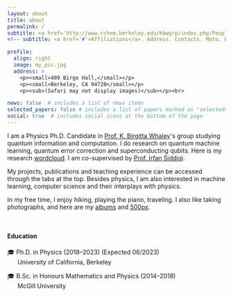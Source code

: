 ```yaml
---
layout: about
title: about
permalink: /
subtitle: <a href='http://www.cchem.berkeley.edu/kbwgrp/index.php/People/HaoranLiao'>University of California, Berkeley</a>
<!-- subtitle: <a href='#'>Affiliations</a>. Address. Contacts. Moto. Etc. -->

profile:
  align: right
  image: my_pic.jpg
  address: >
    <p><small>409 Birge Hall,</small></p>
    <p><small>Berkeley, CA 94720</small></p>
    <p><sub>(Safari may not display images)</sub></p><br>

news: false  # includes a list of news items
selected_papers: false # includes a list of papers marked as "selected={true}"
social: true  # includes social icons at the bottom of the page
---
```


I am a Physics Ph.D. Candidate in <a href="http://www.cchem.berkeley.edu/kbwgrp/index.php/People/BirgittaWhaley">Prof. K. Birgitta Whaley</a>'s group studying quantum information and computation. I do research on quantum machine learning, quantum error correction and superconducting qubits. Here is my research <a href='https://marwahaha.github.io/arxiv-wordcloud/?author=Haoran%20Liao'>wordcloud</a>. I am co-supervised by <a href="http://qnl.berkeley.edu/team-view/team/">Prof. Irfan Siddiqi</a>.

My projects, publications and teaching experience can be accessed through the tabs at the top. Besides physics, I am also interested in machine learning, computer science and their interplays with physics.

In my free time, I enjoy hiking, playing the piano, traveling. I also like taking photographs, and here are my <a href="https://lhr.myportfolio.com/">albums</a> and <a href="https://500px.com/p/haoranliao2?view=photos">500px</a>. 

<br>

<h4>Education</h4>
🎓 Ph.D. in Physics (2018&ndash;2023) (Expected 06/2023) <br>
&nbsp;&nbsp;&nbsp;&nbsp;&nbsp;&nbsp;University of California, Berkeley

🎓 B.Sc. in Honours Mathematics and Physics (2014&ndash;2018) <br>
&nbsp;&nbsp;&nbsp;&nbsp;&nbsp;&nbsp;McGill University

<!-- Write your biography here. Tell the world about yourself. Link to your favorite [subreddit](http://reddit.com). You can put a picture in, too. The code is already in, just name your picture `prof_pic.jpg` and put it in the `img/` folder.

Put your address / P.O. box / other info right below your picture. You can also disable any these elements by editing `profile` property of the YAML header of your `_pages/about.md`. Edit `_bibliography/papers.bib` and Jekyll will render your [publications page](/al-folio/publications/) automatically.

Link to your social media connections, too. This theme is set up to use [Font Awesome icons](http://fortawesome.github.io/Font-Awesome/) and [Academicons](https://jpswalsh.github.io/academicons/), like the ones below. Add your Facebook, Twitter, LinkedIn, Google Scholar, or just disable all of them.
 -->
